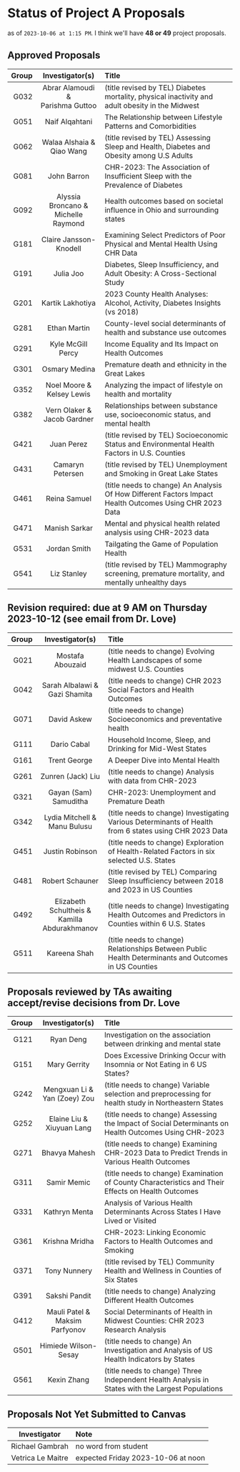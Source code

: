 # Status of Project A Proposals

as of `2023-10-06 at 1:15 PM`. I think we'll have **48 or 49** project proposals.

## Approved Proposals

Group | Investigator(s) | Title 
-----: | :-------------------------------------: | :-----------------------------------------------------------------
G032 | Abrar Alamoudi & <br /> Parishma Guttoo | (title revised by TEL) Diabetes mortality, physical inactivity and adult obesity in the Midwest
G051 | Naif Alqahtani | The Relationship between Lifestyle Patterns and Comorbidities
G062 | Walaa Alshaia & <br /> Qiao Wang | (title revised by TEL) Assessing Sleep and Health, Diabetes and Obesity among U.S Adults 
G081 | John Barron | CHR-2023: The Association of Insufficient Sleep with the Prevalence of Diabetes
G092 | Alyssia Broncano & <br /> Michelle Raymond | Health outcomes based on societal influence in Ohio and surrounding states
G181 | Claire Jansson-Knodell | Examining Select Predictors of Poor Physical and Mental Health Using CHR Data
G191 | Julia Joo | Diabetes, Sleep Insufficiency, and Adult Obesity: A Cross-Sectional Study
G201 | Kartik Lakhotiya | 2023 County Health Analyses: Alcohol, Activity, Diabetes Insights (vs 2018)
G281 | Ethan Martin | County-level social determinants of health and substance use outcomes
G291 | Kyle McGill Percy | Income Equality and Its Impact on Health Outcomes
G301 | Osmary Medina | Premature death and ethnicity in the Great Lakes
G352 | Noel Moore & <br /> Kelsey Lewis | Analyzing the impact of lifestyle on health and mortality
G382 | Vern Olaker & <br /> Jacob Gardner | Relationships between substance use, socioeconomic status, and mental health
G421 | Juan Perez | (title revised by TEL) Socioeconomic Status and Environmental Health Factors in U.S. Counties
G431 | Camaryn Petersen | (title revised by TEL) Unemployment and Smoking in Great Lake States
G461 | Reina Samuel | (title needs to change) An Analysis Of How Different Factors Impact Health Outcomes Using CHR 2023 Data
G471 | Manish Sarkar | Mental and physical health related analysis using CHR-2023 data
G531 | Jordan Smith | Tailgating the Game of Population Health
G541 | Liz Stanley | (title revised by TEL) Mammography screening, premature mortality, and mentally unhealthy days

## Revision required: due at 9 AM on Thursday 2023-10-12 (see email from Dr. Love)

Group | Investigator(s) | Title 
-----: | :----------------------------: | :-------------------------------------------------------------------------------
G021 | Mostafa Abouzaid | (title needs to change) Evolving Health Landscapes of some midwest U.S. Counties
G042 | Sarah Albalawi & <br /> Gazi Shamita | (title needs to change) CHR 2023 Social Factors and Health Outcomes 
G071 | David Askew | (title needs to change) Socioeconomics and preventative health 
G111 | Dario Cabal | Household Income, Sleep, and Drinking for Mid-West States
G161 | Trent George | A Deeper Dive into Mental Health
G261 | Zunren (Jack) Liu | (title needs to change) Analysis with data from CHR-2023
G321 | Gayan (Sam) Samuditha | CHR-2023: Unemployment and Premature Death
G342 | Lydia Mitchell & <br /> Manu Bulusu | (title needs to change) Investigating Various Determinants of Health from 6 states using CHR 2023 Data
G451 | Justin Robinson | (title needs to change) Exploration of Health-Related Factors in six selected U.S. States
G481 | Robert Schauner | (title revised by TEL) Comparing Sleep Insufficiency between 2018 and 2023 in US Counties
G492 | Elizabeth Schultheis & <br /> Kamilla Abdurakhmanov | (title needs to change) Investigating Health Outcomes and Predictors in Counties within 6 U.S. States
G511 | Kareena Shah | (title needs to change) Relationships Between Public Health Determinants and Outcomes in US Counties

## Proposals reviewed by TAs awaiting accept/revise decisions from Dr. Love

Group | Investigator(s) | Title 
-----: | :----------------------------: | :-------------------------------------------------------------------------------
G121 | Ryan Deng | Investigation on the association between drinking and mental state
G151 | Mary Gerrity | Does Excessive Drinking Occur with Insomnia or Not Eating in 6 US States?
G242 | Mengxuan Li & <br /> Yan (Zoey) Zou | (title needs to change) Variable selection and preprocessing for health study in Northeastern States 
G252 | Elaine Liu & <br /> Xiuyuan Lang | (title needs to change) Assessing the Impact of Social Determinants on Health Outcomes Using CHR-2023
G271 | Bhavya Mahesh | (title needs to change) Examining CHR-2023 Data to Predict Trends in Various Health Outcomes
G311 | Samir Memic | (title needs to change) Examination of County Characteristics and Their Effects on Health Outcomes
G331 | Kathryn Menta | Analysis of Various Health Determinants Across States I Have Lived or Visited
G361 | Krishna Mridha | CHR-2023: Linking Economic Factors to Health Outcomes and Smoking
G371 | Tony Nunnery | (title revised by TEL) Community Health and Wellness in Counties of Six States
G391 | Sakshi Pandit | (title needs to change) Analyzing Different Health Outcomes
G412 | Mauli Patel & <br /> Maksim Parfyonov | Social Determinants of Health in Midwest Counties: CHR 2023 Research Analysis
G501 | Himiede Wilson-Sesay | (title needs to change) An Investigation and Analysis of US Health Indicators by States
G561 | Kexin Zhang | (title needs to change) Three Independent Health Analysis in States with the Largest Populations

## Proposals Not Yet Submitted to Canvas

Investigator | Note
:--------------------------: | :----------------------------------------
Richael Gambrah | no word from student
Vetrica Le Maitre | expected Friday 2023-10-06 at noon
